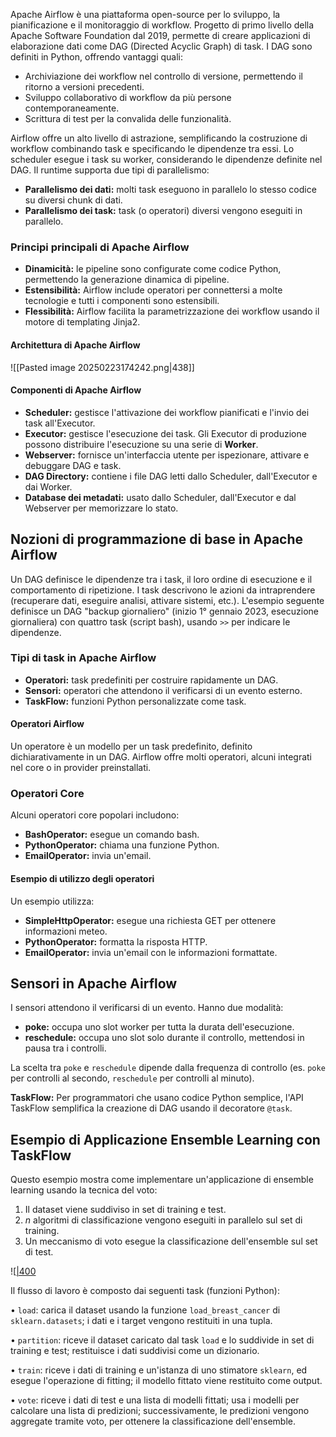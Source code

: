 
Apache Airflow è una piattaforma open-source per lo sviluppo, la pianificazione e il monitoraggio di workflow. Progetto di primo livello della Apache Software Foundation dal 2019, permette di creare applicazioni di elaborazione dati come DAG (Directed Acyclic Graph) di task. I DAG sono definiti in Python, offrendo vantaggi quali:

* Archiviazione dei workflow nel controllo di versione, permettendo il ritorno a versioni precedenti.
* Sviluppo collaborativo di workflow da più persone contemporaneamente.
* Scrittura di test per la convalida delle funzionalità.

Airflow offre un alto livello di astrazione, semplificando la costruzione di workflow combinando task e specificando le dipendenze tra essi. Lo scheduler esegue i task su worker, considerando le dipendenze definite nel DAG. Il runtime supporta due tipi di parallelismo:

* **Parallelismo dei dati:** molti task eseguono in parallelo lo stesso codice su diversi chunk di dati.
* **Parallelismo dei task:** task (o operatori) diversi vengono eseguiti in parallelo.

### Principi principali di Apache Airflow

* **Dinamicità:** le pipeline sono configurate come codice Python, permettendo la generazione dinamica di pipeline.
* **Estensibilità:** Airflow include operatori per connettersi a molte tecnologie e tutti i componenti sono estensibili.
* **Flessibilità:** Airflow facilita la parametrizzazione dei workflow usando il motore di templating Jinja2.

#### Architettura di Apache Airflow

![[Pasted image 20250223174242.png|438]]

#### Componenti di Apache Airflow

* **Scheduler:** gestisce l'attivazione dei workflow pianificati e l'invio dei task all'Executor.
* **Executor:** gestisce l'esecuzione dei task. Gli Executor di produzione possono distribuire l'esecuzione su una serie di **Worker**.
* **Webserver:** fornisce un'interfaccia utente per ispezionare, attivare e debuggare DAG e task.
* **DAG Directory:** contiene i file DAG letti dallo Scheduler, dall'Executor e dai Worker.
* **Database dei metadati:** usato dallo Scheduler, dall'Executor e dal Webserver per memorizzare lo stato.

## Nozioni di programmazione di base in Apache Airflow

Un DAG definisce le dipendenze tra i task, il loro ordine di esecuzione e il comportamento di ripetizione. I task descrivono le azioni da intraprendere (recuperare dati, eseguire analisi, attivare sistemi, etc.). L'esempio seguente definisce un DAG "backup giornaliero" (inizio 1° gennaio 2023, esecuzione giornaliera) con quattro task (script bash), usando `>>` per indicare le dipendenze.

### Tipi di task in Apache Airflow

* **Operatori:** task predefiniti per costruire rapidamente un DAG.
* **Sensori:** operatori che attendono il verificarsi di un evento esterno.
* **TaskFlow:** funzioni Python personalizzate come task.

#### Operatori Airflow

Un operatore è un modello per un task predefinito, definito dichiarativamente in un DAG. Airflow offre molti operatori, alcuni integrati nel core o in provider preinstallati.

### Operatori Core

Alcuni operatori core popolari includono:

* **BashOperator:** esegue un comando bash.
* **PythonOperator:** chiama una funzione Python.
* **EmailOperator:** invia un'email.

#### Esempio di utilizzo degli operatori

Un esempio utilizza:

* **SimpleHttpOperator:** esegue una richiesta GET per ottenere informazioni meteo.
* **PythonOperator:** formatta la risposta HTTP.
* **EmailOperator:** invia un'email con le informazioni formattate.

## Sensori in Apache Airflow

I sensori attendono il verificarsi di un evento. Hanno due modalità:

* **poke:** occupa uno slot worker per tutta la durata dell'esecuzione.
* **reschedule:** occupa uno slot solo durante il controllo, mettendosi in pausa tra i controlli.

La scelta tra `poke` e `reschedule` dipende dalla frequenza di controllo (es. `poke` per controlli al secondo, `reschedule` per controlli al minuto).

**TaskFlow:** Per programmatori che usano codice Python semplice, l'API TaskFlow semplifica la creazione di DAG usando il decoratore `@task`. 

## Esempio di Applicazione Ensemble Learning con TaskFlow

Questo esempio mostra come implementare un'applicazione di ensemble learning usando la tecnica del voto:

1. Il dataset viene suddiviso in set di training e test.
2. *n* algoritmi di classificazione vengono eseguiti in parallelo sul set di training.
3. Un meccanismo di voto esegue la classificazione dell'ensemble sul set di test.

![[|400](_page_17_Figure_2.jpeg)

Il flusso di lavoro è composto dai seguenti task (funzioni Python):

• `load`: carica il dataset usando la funzione `load_breast_cancer` di `sklearn.datasets`; i dati e i target vengono restituiti in una tupla.

• `partition`: riceve il dataset caricato dal task `load` e lo suddivide in set di training e test; restituisce i dati suddivisi come un dizionario.

• `train`: riceve i dati di training e un'istanza di uno stimatore `sklearn`, ed esegue l'operazione di fitting; il modello fittato viene restituito come output.

• `vote`: riceve i dati di test e una lista di modelli fittati; usa i modelli per calcolare una lista di predizioni; successivamente, le predizioni vengono aggregate tramite voto, per ottenere la classificazione dell'ensemble.
